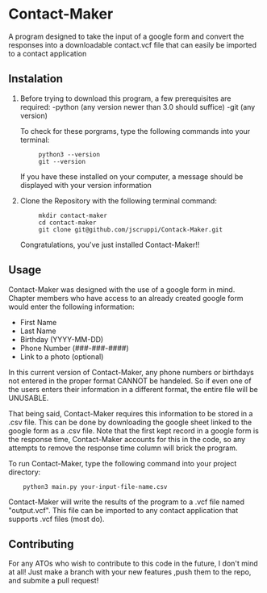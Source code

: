# Contact-Maker

A program designed to take the input of a google form and convert the responses into a downloadable contact.vcf file that can easily be imported to a contact application

## Instalation

1. Before trying to download this program, a few prerequisites are required:
   -python          (any version newer than 3.0 should suffice)
   -git             (any version)

   To check for these porgrams, type the following commands into your terminal:

            python3 --version
            git --version

   If you have these installed on your computer, a message should be displayed with your version information

2. Clone the Repository with the following terminal command:
    
            mkdir contact-maker
            cd contact-maker
            git clone git@github.com/jscruppi/Contack-Maker.git

   Congratulations, you've just installed Contact-Maker!!

## Usage

Contact-Maker was designed with the use of a google form in mind. Chapter members who have access to an already created google form would enter the following information:

- First Name
- Last Name
- Birthday (YYYY-MM-DD)
- Phone Number (###-###-####)
- Link to a photo (optional)

In this current version of Contact-Maker, any phone numbers or birthdays not entered in the proper format CANNOT be handeled. So if even one of the users enters their information in a different format, the entire file will be UNUSABLE.

That being said, Contact-Maker requires this information to be stored in a .csv file. This can be done by downloading the google sheet linked to the google form as a .csv file.
Note that the first kept record in a google form is the response time, Contact-Maker accounts for this in the code, so any attempts to remove the response time column will brick the program.

To run Contact-Maker, type the following command into your project directory:

        python3 main.py your-input-file-name.csv

Contact-Maker will write the results of the program to a .vcf file named "output.vcf". This file can be imported to any contact application that supports .vcf files (most do).

## Contributing

For any ATOs who wish to contribute to this code in the future, I don't mind at all! Just make a branch with your new features ,push them to the repo, and submite a pull request!
